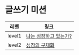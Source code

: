 # 글쓰기 미션

| 레벨   | 링크                                 |
| ------ | ------------------------------------ |
| level1 | [나는 성장하고 있는가?](./level1.md) |
| level2 | [성장의 구체화](./level2.md)         |
